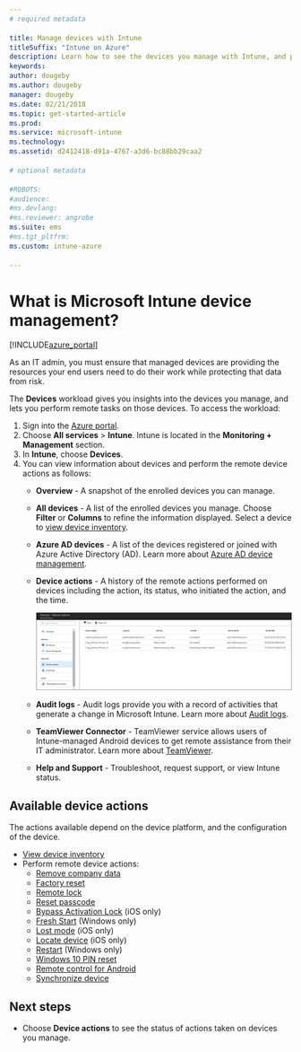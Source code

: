 ```yaml
---
# required metadata

title: Manage devices with Intune
titleSuffix: "Intune on Azure"
description: Learn how to see the devices you manage with Intune, and perform various operations on them."
keywords:
author: dougeby
ms.author: dougeby
manager: dougeby
ms.date: 02/21/2018
ms.topic: get-started-article
ms.prod:
ms.service: microsoft-intune
ms.technology:
ms.assetid: d2412418-d91a-4767-a3d6-bc88bb29caa2

# optional metadata

#ROBOTS:
#audience:
#ms.devlang:
#ms.reviewer: angrobe
ms.suite: ems
#ms.tgt_pltfrm:
ms.custom: intune-azure

---
```


# What is Microsoft Intune device management?


[!INCLUDE[azure_portal](./includes/azure_portal.md)]

As an IT admin, you must ensure that managed devices are providing the resources your end users need to do their work while protecting that data from risk.

The **Devices** workload gives you insights into the devices you manage, and lets you perform remote tasks on those devices. To access the workload:

1. Sign into the [Azure portal](https://portal.azure.com).
2. Choose **All services** > **Intune**. Intune is located in the **Monitoring + Management** section.
3. In **Intune**, choose **Devices**.
4. You can view information about devices and perform the remote device actions as follows:
	- **Overview** - A snapshot of the enrolled devices you can manage.
	- **All devices** - A list of the enrolled devices you manage. Choose **Filter** or **Columns** to refine the information displayed. Select a device to [view device inventory](device-inventory.md).
	- **Azure AD devices** - A list of the devices registered or joined with Azure Active Directory (AD). Learn more about [Azure AD device management](https://docs.microsoft.com/azure/active-directory/device-management-introduction).
	- **Device actions** - A history of the remote actions performed on devices including the action, its status, who initiated the action, and the time.

    	![Monitor device actions](./media/monitor-device-actions.png)

	- **Audit logs** - Audit logs provide you with a record of activities that generate a change in Microsoft Intune. Learn more about [Audit logs](monitor-audit-logs.md).
	- **TeamViewer Connector** - TeamViewer service allows users of Intune-managed Android devices to get remote assistance from their IT administrator. Learn more about [TeamViewer](device-profile-android-teamviewer.md).
	- **Help and Support** - Troubleshoot, request support, or view Intune status.	
	
## Available device actions
The actions available depend on the device platform, and the configuration of the device.

- [View device inventory](device-inventory.md)
- Perform remote device actions:
	- [Remove company data](devices-wipe.md#remove-company-data)
	- [Factory reset](devices-wipe.md#factory-reset)
	- [Remote lock](device-remote-lock.md)
	- [Reset passcode](device-passcode-reset.md)
	- [Bypass Activation Lock](device-activation-lock-bypass.md) (iOS only)
	- [Fresh Start](device-fresh-start.md) (Windows only)
	- [Lost mode](device-lost-mode.md) (iOS only)
	- [Locate device](device-locate.md) (iOS only)
	- [Restart](device-restart.md) (Windows only)
	- [Windows 10 PIN reset](device-windows-pin-reset.md)
	- [Remote control for Android](device-profile-android-teamviewer.md)
	- [Synchronize device](device-sync.md)


## Next steps

- Choose **Device actions** to see the status of actions taken on devices you manage.
